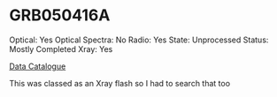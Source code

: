# GRB050416A

Optical: Yes
Optical Spectra: No
Radio: Yes
State: Unprocessed
Status: Mostly Completed
Xray: Yes

[Data Catalogue](GRB050416A%200580ad9396124d45957042147ee88e8e/Data%20Catalogue%200b60543c2df24554a5c1121c4196b29c.csv)

This was classed as an Xray flash so I had to search that too